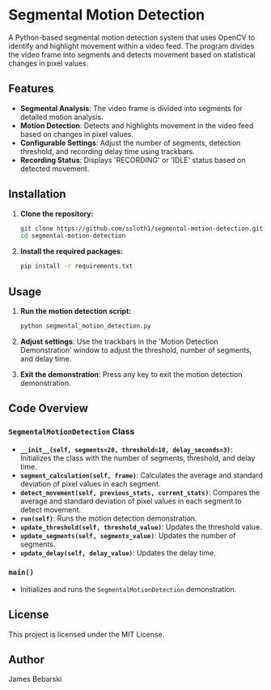 # Segmental Motion Detection

A Python-based segmental motion detection system that uses OpenCV to identify and highlight movement within a video feed. The program divides the video frame into segments and detects movement based on statistical changes in pixel values.

## Features

- **Segmental Analysis**: The video frame is divided into segments for detailed motion analysis.
- **Motion Detection**: Detects and highlights movement in the video feed based on changes in pixel values.
- **Configurable Settings**: Adjust the number of segments, detection threshold, and recording delay time using trackbars.
- **Recording Status**: Displays 'RECORDING' or 'IDLE' status based on detected movement.

## Installation

1. **Clone the repository:**
    ```bash
    git clone https://github.com/ssloth1/segmental-motion-detection.git
    cd segmental-motion-detection
    ```

2. **Install the required packages:**
    ```bash
    pip install -r requirements.txt
    ```

## Usage

1. **Run the motion detection script:**
    ```bash
    python segmental_motion_detection.py
    ```

2. **Adjust settings**: Use the trackbars in the 'Motion Detection Demonstration' window to adjust the threshold, number of segments, and delay time.

3. **Exit the demonstration**: Press any key to exit the motion detection demonstration.

## Code Overview

### `SegmentalMotionDetection` Class

- **`__init__(self, segments=20, threshold=10, delay_seconds=3)`**: Initializes the class with the number of segments, threshold, and delay time.
- **`segment_calculation(self, frame)`**: Calculates the average and standard deviation of pixel values in each segment.
- **`detect_movement(self, previous_stats, current_stats)`**: Compares the average and standard deviation of pixel values in each segment to detect movement.
- **`run(self)`**: Runs the motion detection demonstration.
- **`update_threshold(self, threshold_value)`**: Updates the threshold value.
- **`update_segments(self, segments_value)`**: Updates the number of segments.
- **`update_delay(self, delay_value)`**: Updates the delay time.

### `main()`

- Initializes and runs the `SegmentalMotionDetection` demonstration.

## License

This project is licensed under the MIT License.

## Author

James Bebarski
